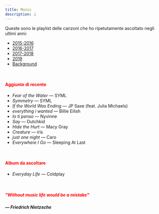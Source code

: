 ```yaml
---
title: Music
description: ♫
---
```

Queste sono le playlist delle canzoni che ho ripetutamente ascoltato negli ultimi anni:

* [2015-2016](https://music.apple.com/it/playlist/my-2015-2016/pl.b4bf1a93707c44f89aa794dc2888e844)
* [2016-2017](https://music.apple.com/it/playlist/my-2016-2017/pl.u-PDb40o6tJ9qVro)
* [2017-2018](https://music.apple.com/it/playlist/my-2017-2018/pl.u-b3b8RKgC0qaz1d)
* [2019](https://music.apple.com/it/playlist/my-2019/pl.u-b3b8Re4H0qaz1d)
* [Background](https://music.apple.com/it/playlist/background/pl.b05fb95eaae8419b8bc2201594355ee0?l=en)

&nbsp;

#### <span style="color:red">Aggiunte di recente</span>

* _Fear of the Water_ — SYML
* _Symmetry_ — SYML
* _If the World Was Ending_ — JP Saxe (feat. Julia Michaels)
* _everything i wanted_ — Billie Eilish
* _Io ti penso_ — Nyvinne
* _Say_ — Dutchkid
* _Hide the Hurt_ — Macy Gray
* _Creature_ — iris
* _just one night_ — Caro
* _Everywhere I Go_ — Sleeping At Last

&nbsp;

#### <span style="color:red">Album da ascoltare</span>
* _Everyday Life_ — Coldplay

&nbsp;

##### <span style="color:red">_"Without music life would be a mistake"_</span>

##### — Friedrich Nietzsche
